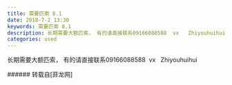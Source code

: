 ```yaml
---
title: 需要匹索 8.1
date: 2018-7-2 13:30
keywords: 需要匹索 8.1
description: 长期需要大额匹索， 有的请直接联系09166088588  vx   Zhiyouhuihui  
categories: used
---
```

<td class="t_f" id="postmessage_1471132">

长期需要大额匹索， 有的请直接联系09166088588  vx   Zhiyouhuihui  <br/>
</td>
###### 转载自[菲龙网]